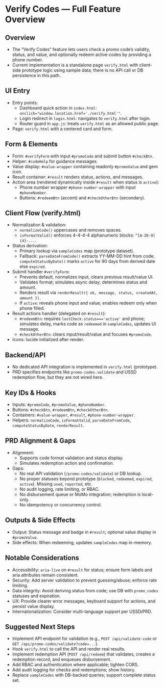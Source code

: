 # Verify Codes — Full Feature Overview

## Overview

- The “Verify Codes” feature lets users check a promo code’s validity, status, and value, and optionally redeem active codes by providing a phone number.
- Current implementation is a standalone page `verify.html` with client-side prototype logic using sample data; there is no API call or DB persistence in this path.

## UI Entry

- Entry points:
  - Dashboard quick action in `index.html`: `onclick="window.location.href='./verify.html'"`.
  - Login redirect in `login.html`: navigates to `verify.html` after login.
  - Router guard in `app.js`: treats `verify.html` as an allowed public page.
- Page: `verify.html` with a centered card and form.

## Form & Elements

- Form: `#verifyForm` with input `#promoCode` and submit button `#checkBtn`.
- Helper: `#codeHelp` for guidance messages.
- Value display: `#value-wrapper` containing readonly `#promoValue` and gem icon.
- Result container: `#result` renders status, actions, and messages.
- Action area (rendered dynamically inside `#result` when status is `active`):
  - Phone number wrapper `#phone-number-wrapper` with input `#phoneNumber`.
  - Buttons: `#redeemBtn` (accent) and `#checkOtherBtn` (secondary).

## Client Flow (verify.html)

- Normalization & validation:
  - `normalizeCode()` uppercases and removes spaces.
  - `isFormatValid()` enforces 4-4-4-4 alphanumeric blocks: `^[A-Z0-9]{4}-...`.
- Status derivation:
  - Primary lookup via `sampleCodes` map (prototype dataset).
  - Fallback: `parseDateFromCode()` extracts YY-MM-DD hint from code; `computeStatusByDate()` marks `active` for 90 days from derived date else `expired`.
- Submit handler `#verifyForm`:
  - Prevents default, normalizes input, clears previous result/value UI.
  - Validates format; simulates async delay; determines status and amount.
  - Renders result via `renderResult({ ok, message, status, createdAt, amount })`.
  - If `active`: reveals phone input and value; enables redeem only when phone filled.
- Result actions handler (delegated on `#result`):
  - `#redeemBtn`: requires `lastCheck.status==='active'` and phone; simulates delay, marks code as `redeemed` in `sampleCodes`, updates UI message.
  - `#checkOtherBtn`: clears input/result/value and focuses `#promoCode`.
- Icons: lucide initialized after render.

## Backend/API

- No dedicated API integration is implemented in `verify.html` (prototype).
- PRD specifies endpoints like `promo-codes.validate` and USSD redemption flow, but they are not wired here.

## Key IDs & Hooks

- Inputs: `#promoCode`, `#promoValue`, `#phoneNumber`.
- Buttons: `#checkBtn`, `#redeemBtn`, `#checkOtherBtn`.
- Containers: `#value-wrapper`, `#result`, `#phone-number-wrapper`.
- Helpers: `normalizeCode`, `isFormatValid`, `parseDateFromCode`, `computeStatusByDate`, `renderResult`.

## PRD Alignment & Gaps

- Alignment:
  - Supports code format validation and status display.
  - Simulates redemption action and confirmation.
- Gaps:
  - No real API validation (`/promo-codes/validate`) or DB lookup.
  - No proper statuses beyond prototype (`blocked`, `redeemed`, `expired`, `active`). Missing `used`, `reported`, etc.
  - No audit logging, rate limiting, or RBAC.
  - No disbursement queue or MoMo integration; redemption is local-only.
  - No idempotency or concurrency control.

## Outputs & Side Effects

- Output: Status message and badge in `#result`; optional value display in `#promoValue`.
- Side effects: When redeeming, updates `sampleCodes` map in-memory.

## Notable Considerations

- Accessibility: `aria-live` on `#result` for status; ensure form labels and aria attributes remain consistent.
- Security: Add server validation to prevent guessing/abuse; enforce rate limiting.
- Data integrity: Avoid deriving status from code; use DB with `promo_codes` statuses and expiration.
- UX: Provide clearer error messages, keyboard support for actions, and persist value display.
- Internationalization: Consider multi-language support per USSD/PRD.

## Suggested Next Steps

- Implement API endpoint for validation (e.g., `POST /api/validate-code` or `GET /api/promo-codes/validate?code=...`).
- Hook `verify.html` to call the API and render real results.
- Implement redemption API (`POST /api/redeem`) that validates, creates a redemption record, and enqueues disbursement.
- Add RBAC and authentication where applicable; tighten CORS.
- Add audit logging for checks and redemptions; show history.
- Replace `sampleCodes` with DB-backed queries; support complete status set.